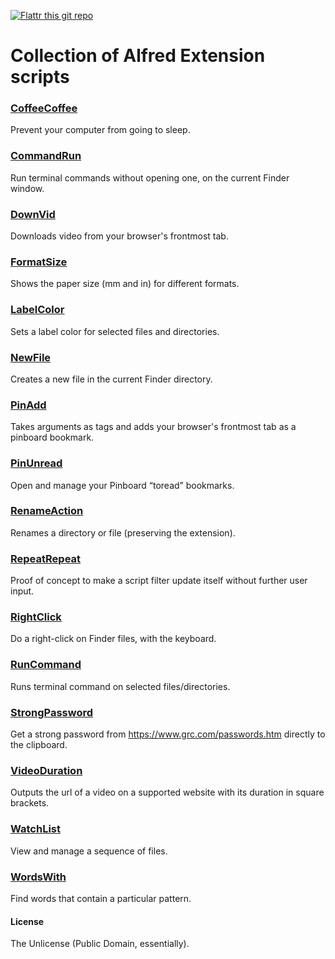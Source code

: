 [![Flattr this git repo](http://api.flattr.com/button/flattr-badge-large.png)](https://flattr.com/submit/auto?user_id=vitor&url=https://github.com/vitorgalvao/alfred-workflows&title=alfred-workflows&language=en_GB&tags=github,alfred&category=software)

# Collection of Alfred Extension scripts
### [CoffeeCoffee](http://www.alfredforum.com/topic/3177-coffeecoffee-%E2%80%94-prevent-your-computer-from-going-to-sleep/)
Prevent your computer from going to sleep.

### [CommandRun](http://www.alfredforum.com/topic/1868-commandrun-%E2%80%94-run-terminal-commands-without-opening-one-on-the-current-finder-window/?p=9887)
Run terminal commands without opening one, on the current Finder window.

### [DownVid](http://www.alfredforum.com/topic/2045-downvid-%E2%80%94-download-videos-from-popular-sources/)
Downloads video from your browser's frontmost tab.

### [FormatSize](http://www.alfredforum.com/topic/2748-formatsize-%E2%80%94-shows-the-paper-size-mm-and-in-for-different-formats/)
Shows the paper size (mm and in) for different formats.

### [LabelColor](http://www.alfredforum.com/topic/1334-labelcolor-%E2%80%94-sets-a-label-color-for-selected-files-and-directories/)
Sets a label color for selected files and directories.

### [NewFile](http://www.alfredforum.com/topic/2957-newfile-%E2%80%94-creates-a-new-file-in-the-current-finder-directory/)
Creates a new file in the current Finder directory.

### [PinAdd](http://www.alfredforum.com/topic/1230-pinadd-%E2%80%94-takes-arguments-as-tags-and-adds-your-browser%E2%80%99s-frontmost-tab-as-a-pinboard-bookmark/)
Takes arguments as tags and adds your browser's frontmost tab as a pinboard bookmark.

### [PinUnread](http://www.alfredforum.com/topic/3037-pinunread-%E2%80%94-open-and-manage-your-pinboard-%E2%80%9Ctoread%E2%80%9D-bookmarks/)
Open and manage your Pinboard “toread” bookmarks.

### [RenameAction](http://www.alfredforum.com/topic/2722-renameaction-%E2%80%94-renames-a-directory-or-file-preserving-the-extension/)
Renames a directory or file (preserving the extension).

### [RepeatRepeat](http://www.alfredforum.com/topic/2740-repeatrepeat-%E2%80%94-proof-of-concept-to-make-a-script-filter-update-itself-without-further-user-input/)
Proof of concept to make a script filter update itself without further user input.

### [RightClick](http://www.alfredforum.com/topic/3147-rightclick-%E2%80%94-do-a-right-click-on-finder-files-with-the-keyboard/)
Do a right-click on Finder files, with the keyboard.

### [RunCommand](http://www.alfredforum.com/topic/1550-runcommand-%E2%80%94-runs-terminal-command-on-selected-filesdirectories/)
Runs terminal command on selected files/directories.

### [StrongPassword](http://www.alfredforum.com/topic/1233-strongpassword-%E2%80%94-get-a-strong-password-from-httpswwwgrccompasswordshtm-directly-to-the-clipboard/)
Get a strong password from https://www.grc.com/passwords.htm directly to the clipboard.

### [VideoDuration](http://www.alfredforum.com/topic/1393-videoduration-%E2%80%94-outputs-the-url-of-a-video-on-a-supported-website-with-its-duration-in-square-brackets/)
Outputs the url of a video on a supported website with its duration in square brackets.

### [WatchList](http://www.alfredforum.com/topic/1931-watchlist-%E2%80%94-view-and-manage-a-sequence-of-files/)
View and manage a sequence of files.

### [WordsWith](http://www.alfredforum.com/topic/2771-wordswith-%E2%80%94-find-words-that-contain-a-particular-pattern/)
Find words that contain a particular pattern.

#### License
The Unlicense (Public Domain, essentially).
